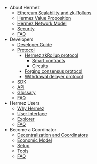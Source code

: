 - About Hermez
    - [Ethereum Scalability and zk-Rollups](about/scalability.md)
    - [Hermez Value Proposition](about/value-proposition.md)
    - [Hermez Network Model](about/model.md)
    - [Security](about/security.md)
    - [FAQ](about/faq.md)
- Developers
    - [Developer Guide](developers/dev-guide.md)
    - [Protocol](developers/protocol/README.md)
        - [Hermez zkRollup protocol](developers/protocol/hermez-protocol/protocol.md)
            - [Smart contracts](developers/protocol/hermez-protocol/contracts/contracts.md)
            - [Circuits](developers/protocol/hermez-protocol/circuits/circuits.md)
        - [Forging consensus protocol](developers/protocol/consensus/consensus.md)
        - [Withdrawal delayer protocol](developers/protocol/withdrawal-delayer/withdrawal-delayer.md)   
    - [SDK](developers/sdk.md)
    - [API](developers/api.md)
    - [Glossary](developers/glossary.md)
    - [FAQ](developers/faq.md)
- Hermez Users
    - [Why Hermez](users/why-hermez.md)
    - [User Interface](users/user-interface.md)
    - [Explorer](users/explorer.md)
    - [FAQ](users/faq.md)
- Become a Coordinator
    - [Decentralization and Coordinators](coordinator/decentralization.md)
    - [Economic Model](coordinator/economic-model.md)
    - [Setup](coordinator/setup.md)
    - [Tools](coordinator/tools.ms)
    - [FAQ](coordinator/faq.md)
